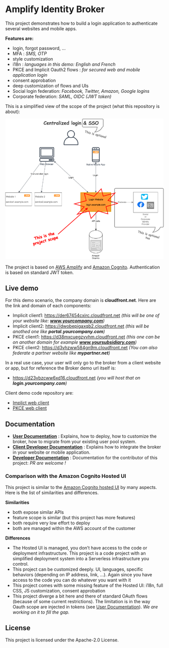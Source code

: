 # Amplify Identity Broker

This project demonstrates how to build a login application to authenticate several websites and mobile apps.

__Features are:__

* login, forgot password, ...
* MFA : _SMS, OTP_
* style customization
* i18n : _languages in this demo: English and French_
* PKCE and Implicit Oauth2 flows : _for secured web and mobile application login_
* consent approbation
* deep customization of flows and UIs
* Social login federation: _Facebook, Twitter, Amazon, Google logins_
* Corporate federation: _SAML, OIDC (JWT token)_

This is a simplified view of the scope of the project (what this repository is about):

![Projet Scope Image](Documentation/Images/Simplified%20Project%20Scope.png "Simplified Project Scope")

The project is based on [AWS Amplify](https://aws.amazon.com/amplify/) and [Amazon Cognito](https://aws.amazon.com/cognito/). Authentication is based on standard JWT token.

## Live demo

For this demo scenario, the company domain is __cloudfront.net__. Here are the link and domain of each components:

* Implicit client1: https://der67454cxirc.cloudfront.net _(this will be one of your website like: __www.yourcompany.com__)_
* Implicit client2: https://dwobepigaxqb2.cloudfront.net _(this will be anothed one like __portal.yourcompany.com__)_
* PKCE client1: https://d38mxcuegzvvhm.cloudfront.net _(this one can be on another domain for example __www.yoursubsidiary.com__)_
* PKCE client2: https://d3vhzww584gn9m.cloudfront.net _(You can also federate a partner website like __mypartner.net__)_

In a real use case, your user will only go to the broker from a client website or app, but for reference the Broker demo url itself is: 

* https://d23vbzcww6xd16.cloudfront.net _(you will host that on __login.yourcompany.com__)_

Client demo code repository are:

* [Implict web client](https://github.com/xavierraffin/amplify-identity-broker-implicit-client)
* [PKCE web client](https://github.com/xavierraffin/amplify-identity-broker-pkce-client)

## Documentation

- __[User Documentation](Documentation/UserDocumentation.md)__ : Explains, how to deploy, how to customize the broker, how to migrate from your existing user pool system.
- __[Client Developer Documentation](Documentation/ClientDeveloperDocumentation.md)__ : Explains how to integrate the broker in your website or mobile application.
- __[Developer Documentation](Documentation/DeveloperDocumentation.md)__ : Documentation for the contributor of this project: _PR are welcome !_

### Comparison with the Amazon Cognito Hosted UI

This project is similar to the [Amazon Cognito hosted UI](https://docs.aws.amazon.com/cognito/latest/developerguide/cognito-user-pools-app-integration.html) by many aspects. Here is the list of similarities and differences.

__Similarities__

* both expose similar APIs
* feature scope is similar (but this project has more features)
* both require very low effort to deploy
* both are managed within the AWS account of the customer

__Differences__

* The Hosted UI is managed, you don’t have access to the code or deployment infrastructure. This project is a code project with an simplified deployment system into a Serverless infrastructure you control.
* This project can be customized deeply. UI, languages, specific behaviors (depending on IP address, link, ...). Again since you have access to the code you can do whatever you want with it
* This project comes with some missing feature of the Hosted UI: i18n, full CSS, JS customization, consent approbation
* This project diverge a bit here and there of standard OAuth flows (because of some current restrictions). The limitation is in the way Oauth scope are injected in tokens (see [User Documentation](Documentation/UserDocumentation.md)). _We are working on it to fill the gap._

## License

This project is licensed under the Apache-2.0 License.
